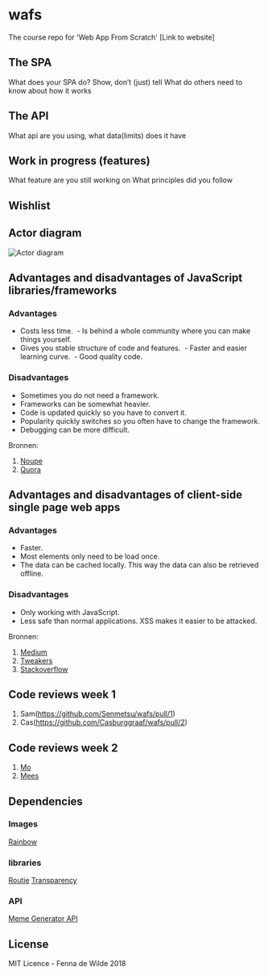 # wafs
The course repo for 'Web App From Scratch'
[Link to website]


## The SPA 
What does your SPA do? Show, don’t (just) tell
What do others need to know about how it works

## The API 
What api are you using, what data(limits) does it have

## Work in progress (features)
What feature are you still working on
What principles did you follow

## Wishlist

## Actor diagram
![Actor diagram](https://github.com/fennadew/app/static/images/actor-diagram.jpg "Actor diagram")


## Advantages and disadvantages of JavaScript libraries/frameworks
 ### Advantages
 - Costs less time.
 - Is behind a whole community where you can make things yourself.
 - Gives you stable structure of code and features.
 - Faster and easier learning curve.
 - Good quality code.

 
 ### Disadvantages
 - Sometimes you do not need a framework.
 - Frameworks can be somewhat heavier.
 - Code is updated quickly so you have to convert it.
 - Popularity quickly switches so you often have to change the framework.
 - Debugging can be more difficult.
 

Bronnen:
1. [Noupe](https://www.noupe.com/development/javascript-frameworks-94897.html)
2. [Quora](https://www.quora.com/What-are-the-pros-and-cons-of-JavaScript-frameworks)

## Advantages and disadvantages of client-side single page web apps
 ### Advantages
 - Faster.
 - Most elements only need to be load once.
 - The data can be cached locally. This way the data can also be retrieved offline.
 
 
  ### Disadvantages
 - Only working with JavaScript.
 - Less safe than normal applications. XSS makes it easier to be attacked. 

 
Bronnen:
1. [Medium](https://medium.com/@NeotericEU/single-page-application-vs-multiple-page-application-2591588efe58)
2. [Tweakers](https://gathering.tweakers.net/forum/list_messages/1613325)
3. [Stackoverflow](https://stackoverflow.com/questions/21862054/single-page-application-advantages-and-disadvantages)

## Code reviews week 1
1. Sam(https://github.com/Senmetsu/wafs/pull/1)
2. Cas(https://github.com/Casburggraaf/wafs/pull/2)

## Code reviews week 2
1. [Mo](https://github.com/moniac/wafs/pull/6)
2. [Mees](https://github.com/meesrutten/wafs/pull/3)


## Dependencies
### Images

[Rainbow](https://img00.deviantart.net/a956/i/2012/222/5/5/hot_pink_to_yellow_by_ohsnapjenny-d5an2b7.jpg)

### libraries 
[Routie](http://projects.jga.me/routie/)
[Transparency](https://github.com/leonidas/transparency)

### API
[Meme Generator API](http://version1.api.memegenerator.net/)

## License
MIT Licence - Fenna de Wilde 2018


